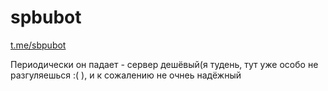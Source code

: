 # spbubot
[t.me/sbpubot](https://t.me/sbpubot "ссылка на бота")

Периодически он падает - сервер дешёвый(я тудень, тут уже особо не разгуляешься :( ), и к сожалению не очнеь надёжный

